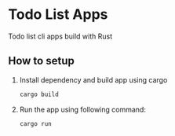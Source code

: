 # Todo List Apps

Todo list cli apps build with Rust

## How to setup

1. Install dependency and build app using cargo
    ```sh
   cargo build
    ```
1. Run the app using following command:
    ```
    cargo run
    ```
